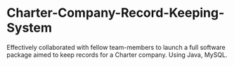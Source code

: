 # Charter-Company-Record-Keeping-System
Effectively collaborated with fellow team-members to launch a full software package aimed to keep records for a Charter company. Using Java, MySQL. 
